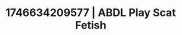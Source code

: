 ---
categories:
- Natural curves
- Shibari art
- AI-generated
- Deep intimacy
- Full-body chills
- Lace and desire
- ASMR
- Cosplay
image: /assets/images/1746634209577.jpg
layout: post
seo:
  description: Featured content with exclusive ABDL Play, Scat Fetish. HD images available.
  keywords: ABDL Play, Scat Fetish
  og_image: /assets/images/1746634209577.jpg
  schema_type: VisualArtwork
tags:
- ABDL Play
- Scat Fetish
- '#1746634209577'
title: 1746634209577 | ABDL Play Scat Fetish
---